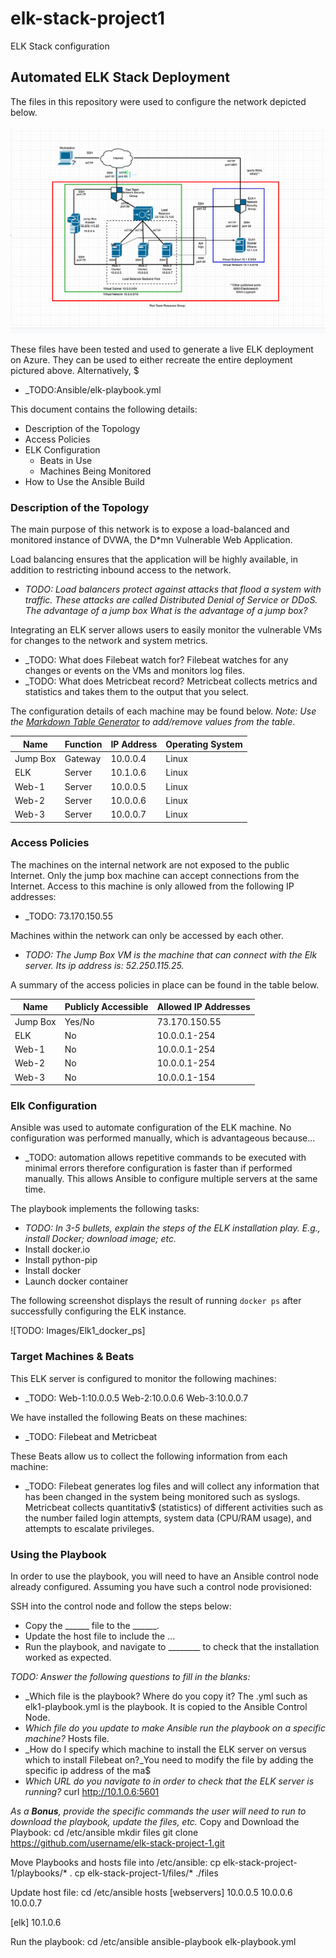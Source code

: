 # elk-stack-project1
ELK Stack configuration

## Automated ELK Stack Deployment

The files in this repository were used to configure the network depicted below.

![_TODO:Images/ELK_Diagram.png](Diagrams/ELK_Diagram.png)

These files have been tested and used to generate a live ELK deployment on Azure. They can be used to either recreate the entire deployment pictured above. Alternatively, $

  - _TODO:Ansible/elk-playbook.yml

This document contains the following details:
- Description of the Topology
- Access Policies
- ELK Configuration
  - Beats in Use
  - Machines Being Monitored
- How to Use the Ansible Build


### Description of the Topology

The main purpose of this network is to expose a load-balanced and monitored instance of DVWA, the D*mn Vulnerable Web Application.

Load balancing ensures that the application will be highly available, in addition to restricting inbound access to the network.
- _TODO: Load balancers protect against attacks that flood a system with traffic. These attacks are called Distributed Denial of Service or DDoS.
The advantage of a jump box What is the advantage of a jump box?_

Integrating an ELK server allows users to easily monitor the vulnerable VMs for changes to the network and system metrics.
- _TODO: What does Filebeat watch for? Filebeat watches for any changes or events on the VMs and monitors log files.
- _TODO: What does Metricbeat record? Metricbeat collects metrics and statistics and takes them to the output that you select.

The configuration details of each machine may be found below.
_Note: Use the [Markdown Table Generator](http://www.tablesgenerator.com/markdown_tables) to add/remove values from the table_.

| Name     | Function | IP Address | Operating System |
|----------|----------|------------|------------------|
| Jump Box | Gateway  | 10.0.0.4   | Linux            |
| ELK      | Server   | 10.1.0.6   | Linux            |
| Web-1    | Server   | 10.0.0.5   | Linux            |
| Web-2    | Server   | 10.0.0.6   | Linux            |
| Web-3    | Server   | 10.0.0.7   | Linux            |

### Access Policies

The machines on the internal network are not exposed to the public Internet.
Only the jump box machine can accept connections from the Internet. Access to this machine is only allowed from the following IP addresses:
- _TODO: 73.170.150.55

Machines within the network can only be accessed by each other.
- _TODO: The Jump Box VM is the machine that can connect with the Elk server. Its ip address is: 52.250.115.25._

A summary of the access policies in place can be found in the table below.

| Name     | Publicly Accessible | Allowed IP Addresses |
|----------|---------------------|----------------------|
| Jump Box | Yes/No              | 73.170.150.55        |
| ELK      | No                  | 10.0.0.1-254         |
| Web-1    | No                  | 10.0.0.1-254         |
| Web-2    | No                  | 10.0.0.1-254         |
| Web-3    | No                  | 10.0.0.1-154         |

### Elk Configuration

Ansible was used to automate configuration of the ELK machine. No configuration was performed manually, which is advantageous because...
- _TODO: automation allows repetitive commands to be executed with minimal errors therefore configuration is faster than if performed manually. This allows Ansible to
configure multiple servers at the same time.

The playbook implements the following tasks:
- _TODO: In 3-5 bullets, explain the steps of the ELK installation play. E.g., install Docker; download image; etc._
- Install docker.io
- Install python-pip
- Install docker
- Launch docker container

The following screenshot displays the result of running `docker ps` after successfully configuring the ELK instance.

![TODO: Images/Elk1_docker_ps]

### Target Machines & Beats
This ELK server is configured to monitor the following machines:
- _TODO: Web-1:10.0.0.5 Web-2:10.0.0.6 Web-3:10.0.0.7

We have installed the following Beats on these machines:
- _TODO: Filebeat and Metricbeat

These Beats allow us to collect the following information from each machine:
- _TODO: Filebeat generates log files and will collect any information that has been changed in the system being monitored such as syslogs. Metricbeat collects quantitativ$
(statistics) of different activities such as the number failed login attempts, system data (CPU/RAM usage), and attempts to escalate privileges.

### Using the Playbook
In order to use the playbook, you will need to have an Ansible control node already configured. Assuming you have such a control node provisioned:

SSH into the control node and follow the steps below:
- Copy the ______ file to the ______.
- Update the host file to include the ...
- Run the playbook, and navigate to ________  to check that the installation worked as expected.

_TODO: Answer the following questions to fill in the blanks:_
- _Which file is the playbook? Where do you copy it? The .yml such as elk1-playbook.yml is the playbook. It is copied to the Ansible Control Node.
- _Which file do you update to make Ansible run the playbook on a specific machine?_ Hosts file.
- _How do I specify which machine to install the ELK server on versus which to install Filebeat on?_You need to modify the file by adding the specific ip address of the ma$
- _Which URL do you navigate to in order to check that the ELK server is running?_ curl http://10.1.0.6:5601

_As a **Bonus**, provide the specific commands the user will need to run to download the playbook, update the files, etc._
Copy and Download the Playbook:
cd /etc/ansible
mkdir files
git clone https://github.com/username/elk-stack-project-1.git

Move Playbooks and hosts file into /etc/ansible:
cp elk-stack-project-1/playbooks/* .
cp elk-stack-project-1/files/* ./files

Update host file:
cd /etc/ansible
hosts
[webservers]
10.0.0.5
10.0.0.6
10.0.0.7

[elk]
10.1.0.6

Run the playbook:
cd /etc/ansible
ansible-playbook elk-playbook.yml

